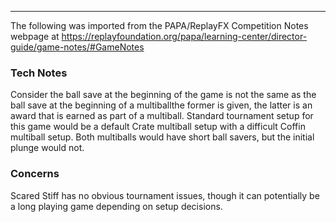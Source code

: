 ***
The following was imported from the PAPA/ReplayFX Competition Notes webpage at https://replayfoundation.org/papa/learning-center/director-guide/game-notes/#GameNotes

### Tech Notes
            
Consider the ball save at the beginning of the game is not the same as the ball save at the beginning of a multiballthe former is given, the latter is an award that is earned as part of a multiball. Standard tournament setup for this game would be a default Crate multiball setup with a difficult Coffin multiball setup. Both multiballs would have short ball savers, but the initial plunge would not.

### Concerns
            
Scared Stiff has no obvious tournament issues, though it can potentially be a long playing game depending on setup decisions.